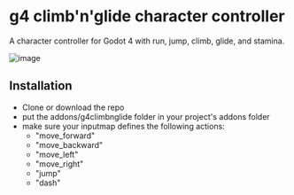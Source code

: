 # g4 climb'n'glide character controller
A character controller for Godot 4 with run, jump, climb, glide, and stamina.

![image](https://github.com/acegiak/g4-climb-n-glide-character-controller/raw/main/screenshots/Recording%202022-09-23%20at%2006.43.38.gif)

## Installation
 * Clone or download the repo
 * put the addons/g4climbnglide folder in your project's addons folder
 * make sure your inputmap defines the following actions: 
	* "move_forward"
	* "move_backward"
	* "move_left"
	* "move_right"
	* "jump"
	* "dash"


